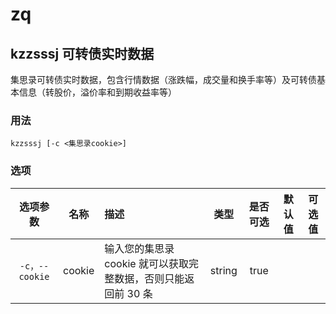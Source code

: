 # zq

## kzzsssj 可转债实时数据

集思录可转债实时数据，包含行情数据（涨跌幅，成交量和换手率等）及可转债基本信息（转股价，溢价率和到期收益率等）

### 用法

`kzzsssj [-c <集思录cookie>]`

### 选项

|    选项参数    |  名称  | 描述                                                           |  类型  | 是否可选 | 默认值 | 可选值 |
| :------------: | :----: | :------------------------------------------------------------- | :----: | :------: | :----: | :----: |
| `-c，--cookie` | cookie | 输入您的集思录 cookie 就可以获取完整数据，否则只能返回前 30 条 | string |   true   |        |        |
